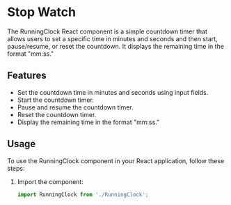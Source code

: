 # Stop Watch

The RunningClock React component is a simple countdown timer that allows users to set a specific time in minutes and seconds and then start, pause/resume, or reset the countdown. It displays the remaining time in the format "mm:ss."

## Features

- Set the countdown time in minutes and seconds using input fields.
- Start the countdown timer.
- Pause and resume the countdown timer.
- Reset the countdown timer.
- Display the remaining time in the format "mm:ss."

## Usage

To use the RunningClock component in your React application, follow these steps:

1. Import the component:

   ```javascript
   import RunningClock from './RunningClock';
